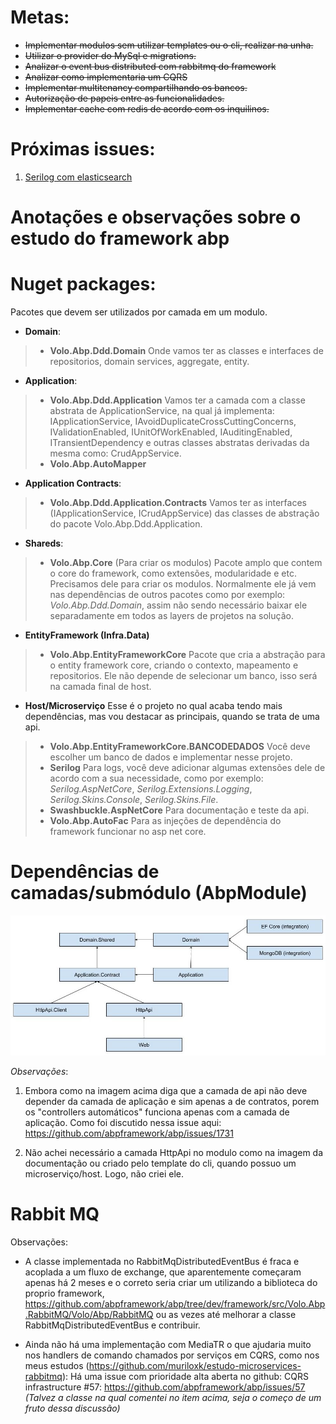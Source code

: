 # Metas: 
- ~~Implementar modulos sem utilizar templates ou o cli, realizar na unha.~~ 
- ~~Utilizar o provider do MySql e migrations.~~ 
- ~~Analizar o event bus distributed com rabbitmq do framework~~
- ~~Analizar como implementaria um CQRS~~ 
- ~~Implementar multitenancy compartilhando os bancos.~~
- ~~Autorização de papeis entre as funcionalidades.~~
- ~~Implementar cache com redis de acordo com os inquilinos.~~

# Próximas issues:
1. <a href="https://github.com/muriloxk/estudo-abp-io-modularity-microservices/issues/5" > Serilog com elasticsearch</a>



# Anotações e observações sobre o estudo do framework abp

# Nuget packages:
Pacotes que devem ser utilizados por camada em um modulo.

- **Domain**: 
> - **Volo.Abp.Ddd.Domain**
Onde vamos ter as classes e interfaces de repositorios, domain services, aggregate, entity. 

- **Application**: 
>  - **Volo.Abp.Ddd.Application**
Vamos ter a camada com a classe abstrata de ApplicationService, na qual já implementa: IApplicationService, IAvoidDuplicateCrossCuttingConcerns, IValidationEnabled, IUnitOfWorkEnabled,  IAuditingEnabled, ITransientDependency e outras classes abstratas derivadas da mesma como:  CrudAppService.
> - **Volo.Abp.AutoMapper**
 

- **Application Contracts**: 
> - **Volo.Abp.Ddd.Application.Contracts**
Vamos ter as interfaces (IApplicationService, ICrudAppService) das classes de abstração do pacote Volo.Abp.Ddd.Application.

- **Shareds**: 
> - **Volo.Abp.Core** (Para criar os modulos)
Pacote amplo que contem o core do framework, como extensões, modularidade e etc. Precisamos dele para criar os modulos. Normalmente ele já vem nas dependências de outros pacotes como por exemplo: *Volo.Abp.Ddd.Domain*, assim não sendo necessário baixar ele separadamente em todos as layers de projetos na solução.

- **EntityFramework (Infra.Data)**
> - **Volo.Abp.EntityFrameworkCore**
Pacote que cria a abstração para o entity framework core, criando o contexto, mapeamento e repositorios. Ele não depende de selecionar um banco, isso será na camada final de host. 

- **Host/Microserviço**
 Esse é o projeto no qual acaba tendo mais dependências, mas vou destacar as principais, quando se trata de uma api. 
>  - **Volo.Abp.EntityFrameworkCore.BANCODEDADOS** 
Você deve escolher um banco de dados e implementar nesse projeto. 
>  - **Serilog** 
 Para logs, você deve adicionar algumas extensões dele de acordo com a sua necessidade, como por exemplo: *Serilog.AspNetCore*, *Serilog.Extensions.Logging*, *Serilog.Skins.Console*, *Serilog.Skins.File*. 
>  - **Swashbuckle.AspNetCore** 
Para documentação e teste da api. 
>  - **Volo.Abp.AutoFac** 
Para as injeções de dependência do framework funcionar no asp net core.


# Dependências de camadas/submódulo (AbpModule) 

![Arquitetura do modulo](https://raw.githubusercontent.com/abpframework/abp/dev/docs/en/images/module-layers-and-packages.jpg)

*Observações*:

1. Embora como na imagem acima diga que a camada de api não deve depender da camada de aplicação e sim apenas a de contratos, porem os "controllers automáticos" funciona apenas com a camada de aplicação. Como foi discutido nessa issue aqui: https://github.com/abpframework/abp/issues/1731 

1. Não achei necessário a camada HttpApi no modulo como na imagem da documentação ou criado pelo template do cli, quando possuo um microserviço/host. Logo, não criei ele. 


# Rabbit MQ 

Observações:

   - A classe implementada no RabbitMqDistributedEventBus é fraca e acoplada a um fluxo de exchange, que aparentemente começaram apenas há 2 meses e o correto seria criar um utilizando a biblioteca do proprio framework,  
   https://github.com/abpframework/abp/tree/dev/framework/src/Volo.Abp.RabbitMQ/Volo/Abp/RabbitMQ ou as vezes até melhorar a classe RabbitMqDistributedEventBus e contribuir.

- Ainda não há uma implementação com MediaTR o que ajudaria muito nos handlers de comando chamados por serviços em CQRS, como nos meus estudos (https://github.com/muriloxk/estudo-microservices-rabbitmq): Há uma issue com prioridade alta aberta no github: CQRS infrastructure #57: https://github.com/abpframework/abp/issues/57 *(Talvez a classe na qual comentei no item acima, seja o começo de um fruto dessa discussão)*


